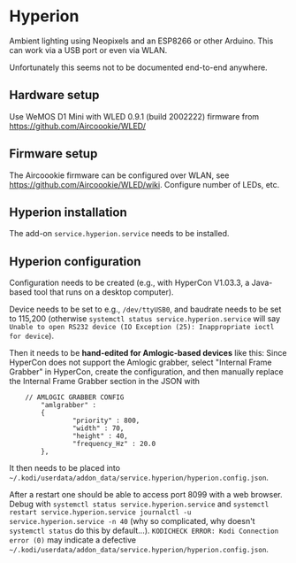 # Hyperion

Ambient lighting using Neopixels and an ESP8266 or other Arduino. This can work via a USB port or even via WLAN.

Unfortunately this seems not to be documented end-to-end anywhere.

## Hardware setup

Use WeMOS D1 Mini with WLED 0.9.1 (build 2002222) firmware from https://github.com/Aircoookie/WLED/

## Firmware setup

The Aircoookie firmware can be configured over WLAN, see https://github.com/Aircoookie/WLED/wiki. Configure number of LEDs, etc.

## Hyperion installation

The add-on `service.hyperion.service` needs to be installed.

## Hyperion configuration

Configuration needs to be created (e.g., with HyperCon V1.03.3, a Java-based tool that runs on a desktop computer).


Device needs to be set to e.g., `/dev/ttyUSB0`, and baudrate needs to be set to 115,200 (otherwise `systemctl status service.hyperion.service` will say `Unable to open RS232 device (IO Exception (25): Inappropriate ioctl for device`).

Then it needs to be __hand-edited for Amlogic-based devices__ like this: Since HyperCon does not support the Amlogic grabber, select "Internal Frame Grabber" in HyperCon, create the configuration, and then manually replace the Internal Frame Grabber section in the JSON with

```
	// AMLOGIC GRABBER CONFIG
        "amlgrabber" :
        {
                "priority" : 800,
                "width" : 70,
                "height" : 40,
                "frequency_Hz" : 20.0
        },
```

It then needs to be placed into `~/.kodi/userdata/addon_data/service.hyperion/hyperion.config.json`.

After a restart one should be able to access port 8099 with a web browser. Debug with `systemctl status service.hyperion.service` and `systemctl restart service.hyperion.service journalctl -u service.hyperion.service -n 40` (why so complicated, why doesn't `systemctl status` do this by default...). `KODICHECK ERROR: Kodi Connection error (0)` may indicate a defective `~/.kodi/userdata/addon_data/service.hyperion/hyperion.config.json`.
